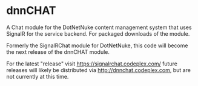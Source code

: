 dnnCHAT
=======

A Chat module for the DotNetNuke content management system that uses SignalR for the service backend. For packaged downloads of the module. 

Formerly the SignalRChat module for DotNetNuke, this code will become the next release of the dnnCHAT module. 

For the latest "release" visit https://signalrchat.codeplex.com/ future releases will likely be distributed via http://dnnchat.codeplex.com, but are not currently at this time.